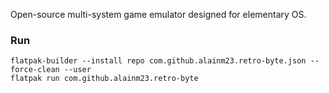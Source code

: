Open-source multi-system game emulator designed for elementary OS.

### Run
    flatpak-builder --install repo com.github.alainm23.retro-byte.json --force-clean --user
    flatpak run com.github.alainm23.retro-byte

